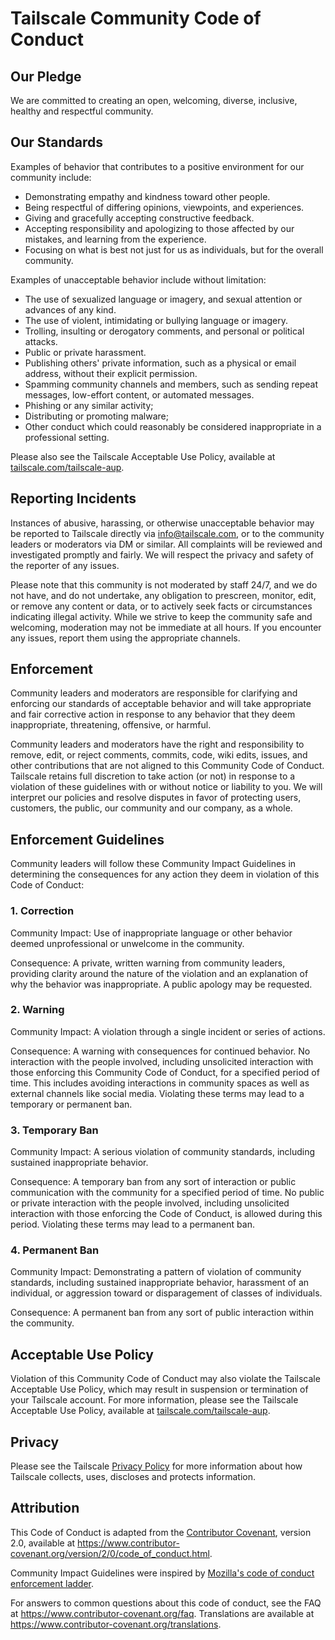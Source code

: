 # Tailscale Community Code of Conduct

## Our Pledge

We are committed to creating an open, welcoming, diverse, inclusive, healthy and respectful community.

## Our Standards

Examples of behavior that contributes to a positive environment for our community include:

- Demonstrating empathy and kindness toward other people.
- Being respectful of differing opinions, viewpoints, and experiences.
- Giving and gracefully accepting constructive feedback.
- Accepting responsibility and apologizing to those affected by our mistakes, and learning from the experience.
- Focusing on what is best not just for us as individuals, but for the overall community.

Examples of unacceptable behavior include without limitation:

- The use of sexualized language or imagery, and sexual attention or advances of any kind.
- The use of violent, intimidating or bullying language or imagery.
- Trolling, insulting or derogatory comments, and personal or political attacks.
- Public or private harassment.
- Publishing others' private information, such as a physical or email address, without their explicit permission.
- Spamming community channels and members, such as sending repeat messages, low-effort content, or automated messages.
- Phishing or any similar activity;
- Distributing or promoting malware;
- Other conduct which could reasonably be considered inappropriate in a professional setting.

Please also see the Tailscale Acceptable Use Policy, available at [tailscale.com/tailscale-aup](https://tailscale.com/tailscale-aup).

## Reporting Incidents

Instances of abusive, harassing, or otherwise unacceptable behavior may be reported to Tailscale directly via <info@tailscale.com>, or to the community leaders or moderators via DM or similar.
All complaints will be reviewed and investigated promptly and fairly.
We will respect the privacy and safety of the reporter of any issues.

Please note that this community is not moderated by staff 24/7, and we do not have, and do not undertake, any obligation to prescreen, monitor, edit, or remove any content or data, or to actively seek facts or circumstances indicating illegal activity.
While we strive to keep the community safe and welcoming, moderation may not be immediate at all hours.
If you encounter any issues, report them using the appropriate channels.

## Enforcement

Community leaders and moderators are responsible for clarifying and enforcing our standards of acceptable behavior and will take appropriate and fair corrective action in response to any behavior that they deem inappropriate, threatening, offensive, or harmful.

Community leaders and moderators have the right and responsibility to remove, edit, or reject comments, commits, code, wiki edits, issues, and other contributions that are not aligned to this Community Code of Conduct.
Tailscale retains full discretion to take action (or not) in response to a violation of these guidelines with or without notice or liability to you.
We will interpret our policies and resolve disputes in favor of protecting users, customers, the public, our community and our company, as a whole.

## Enforcement Guidelines

Community leaders will follow these Community Impact Guidelines in determining the consequences for any action they deem in violation of this Code of Conduct:

### 1. Correction

Community Impact: Use of inappropriate language or other behavior deemed unprofessional or unwelcome in the community.

Consequence: A private, written warning from community leaders, providing clarity around the nature of the violation and an explanation of why the behavior was inappropriate.
A public apology may be requested.

### 2. Warning

Community Impact: A violation through a single incident or series of actions.

Consequence: A warning with consequences for continued behavior.
No interaction with the people involved, including unsolicited interaction with those enforcing this Community Code of Conduct, for a specified period of time.
This includes avoiding interactions in community spaces as well as external channels like social media.
Violating these terms may lead to a temporary or permanent ban.

### 3. Temporary Ban

Community Impact: A serious violation of community standards, including sustained inappropriate behavior.

Consequence: A temporary ban from any sort of interaction or public communication with the community for a specified period of time.
No public or private interaction with the people involved, including unsolicited interaction with those enforcing the Code of Conduct, is allowed during this period. Violating these terms may lead to a permanent ban.

### 4. Permanent Ban

Community Impact: Demonstrating a pattern of violation of community standards, including sustained inappropriate behavior, harassment of an individual, or aggression toward or disparagement of classes of individuals.

Consequence: A permanent ban from any sort of public interaction within the community.

## Acceptable Use Policy

Violation of this Community Code of Conduct may also violate the Tailscale Acceptable Use Policy, which may result in suspension or termination of your Tailscale account.
For more information, please see the Tailscale Acceptable Use Policy, available at [tailscale.com/tailscale-aup](https://tailscale.com/tailscale-aup).

## Privacy

Please see the Tailscale [Privacy Policy](https://tailscale.com/privacy-policy) for more information about how Tailscale collects, uses, discloses and protects information.

## Attribution

This Code of Conduct is adapted from the [Contributor Covenant][homepage], version 2.0, available at <https://www.contributor-covenant.org/version/2/0/code_of_conduct.html>.

Community Impact Guidelines were inspired by [Mozilla's code of conduct enforcement ladder](https://github.com/mozilla/diversity).

[homepage]: https://www.contributor-covenant.org

For answers to common questions about this code of conduct, see the FAQ at <https://www.contributor-covenant.org/faq>.
Translations are available at <https://www.contributor-covenant.org/translations>.
